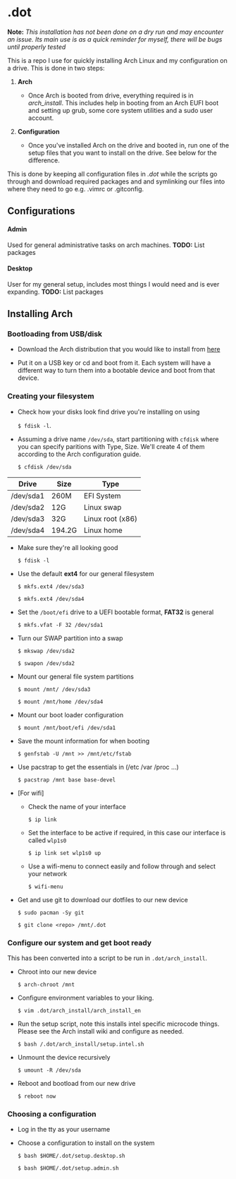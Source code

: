 # .dot
__Note:__ _This installation has not been done on a dry run and may encounter an issue.
Its main use is as a quick reminder for myself, there will be bugs until properly tested_

This is a repo I use for quickly installing Arch Linux and my configuration
on a drive. This is done in two steps:

1. **Arch**
    * Once Arch is booted from drive, everything required is in *arch_install*.
    This includes help in booting from an Arch EUFI boot and setting up grub,
    some core system utilities and a sudo user account.

2. **Configuration**
    * Once you've installed Arch on the drive and booted in, run
    one of the setup files that you want to install on the drive.
    See below for the difference.

This is done by keeping all configuration files in *.dot* 
while the scripts go through and download required packages and
and symlinking our files into where they need to
go e.g. .vimrc or .gitconfig.

## Configurations

#### Admin
Used for general administrative tasks on arch machines.
__TODO:__ List packages

#### Desktop
User for my general setup, includes most things I would need and is ever expanding.
__TODO:__ List packages

## Installing Arch
### Bootloading from USB/disk
* Download the Arch distribution that you would like to install from [here](https://www.archlinux.org/download/)

* Put it on a USB key or cd and boot from it. Each system will have a different
way to turn them into a bootable device and boot from that device.

### Creating your filesystem

* Check how your disks look find drive you're installing on using 

    `$ fdisk -l`.

* Assuming a drive name `/dev/sda`, start partitioning with `cfdisk` where
you can specify paritions with Type, Size. We'll create 4 of them according to the
Arch configuration guide.

    `$ cfdisk /dev/sda`

| Drive | Size | Type |
| ----- | ---- | ---- |
| /dev/sda1 | 260M | EFI System |
| /dev/sda2 | 12G | Linux swap |
| /dev/sda3 | 32G | Linux root (x86) |
| /dev/sda4 | 194.2G  | Linux home |

* Make sure they're all looking good 

    `$ fdisk -l`

* Use the default __ext4__ for our general filesystem

    `$ mkfs.ext4 /dev/sda3`

    `$ mkfs.ext4 /dev/sda4`

* Set the `/boot/efi` drive to a UEFI bootable format, __FAT32__ is general

    `$ mkfs.vfat -F 32 /dev/sda1`

* Turn our SWAP partition into a swap  

    `$ mkswap /dev/sda2`

    `$ swapon /dev/sda2`

* Mount our general file system partitions

    `$ mount /mnt/ /dev/sda3`

    `$ mount /mnt/home /dev/sda4`

* Mount our boot loader configuration

    `$ mount /mnt/boot/efi /dev/sda1`

* Save the mount information for when booting

    `$ genfstab -U /mnt >> /mnt/etc/fstab`

* Use pacstrap to get the essentials in (/etc /var /proc ...)

    `$ pacstrap /mnt base base-devel`


* \[For wifi\]
    * Check the name of your interface

       `$ ip link`

    * Set the interface to be active if required, in this case our interface is called `wlp1s0`

       `$ ip link set wlp1s0 up`

    * Use a wifi-menu to connect easily and follow through and select your network

        `$ wifi-menu`

* Get and use git to download our dotfiles to our new device

    `$ sudo pacman -Sy git`

    `$ git clone <repo> /mnt/.dot`

### Configure our system and get boot ready
This has been converted into a script to be run in `.dot/arch_install`.
* Chroot into our new device

    `$ arch-chroot /mnt`

* Configure environment variables to your liking.

    `$ vim .dot/arch_install/arch_install_en`

* Run the setup script, note this installs intel specific microcode things. Please see
the Arch install wiki and configure as needed.

    `$ bash /.dot/arch_install/setup.intel.sh`

* Unmount the device recursively

    `$ umount -R /dev/sda`

* Reboot and bootload from our new drive

    `$ reboot now`

### Choosing a configuration

* Log in the tty as your username

* Choose a configuration to install on the system

    `$ bash $HOME/.dot/setup.desktop.sh`

    `$ bash $HOME/.dot/setup.admin.sh`
